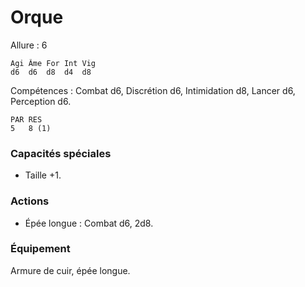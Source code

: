 
# Orque

Allure : 6

	Agi	Âme	For	Int	Vig
	d6	d6	d8	d4	d8

Compétences : Combat d6, Discrétion d6, Intimidation d8, Lancer d6, Perception d6.

	PAR	RES
	5	8 (1)

### Capacités spéciales
- Taille +1.

### Actions
- Épée longue : Combat d6, 2d8.

### Équipement
Armure de cuir, épée longue.
